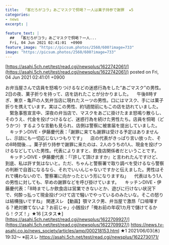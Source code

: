 ```yaml
---
title:  「客だろがコラ」あごマスクで恫喝？一人は菓子持参で謝罪  ★5  
categories:
- news
excerpt: |
  
feature_text: |
  ##  「客だろがコラ」あごマスクで恫喝？一人...
  Fri, 04 Jun 2021 02:41:01  +0900
feature_image: "https://picsum.photos/2560/600?image=733"
image: "https://picsum.photos/2560/600?image=733"
---
```


[https://asahi.5ch.net/test/read.cgi/newsplus/1622742061/](https://asahi.5ch.net/test/read.cgi/newsplus/1622742061/)
posted on Fri, 04 Jun 2021 02:41:01  +0900

<!--more-->

お弁当屋さんで店員を怒鳴りつけるなどの迷惑行為をした“あごマスク”の男性。2日の夜、菓子折りを持って、店を訪れたことが分かりました。 　午後8時すぎ、東京・亀戸の人気弁当店に現れたスーツの男性。口にはマスク、手には菓子折りを携えています。実はこの男性、約1週間前にもこの店を訪れていました。 　緊急事態宣言中、深夜の弁当店で、マスクをあごに掛けたまま怒鳴り散らし、そのうえ、代金を投げつけるなど、迷惑行為を続けた男性たち。店員を恫喝（どうかつ）するような言動も見られ、店側は警察に被害届を提出していました。 　キッチンDIVE・伊藤慶代表：「謝罪に来ても謝罪は受ける予定はありませんし、示談にも一切応じないつもりです」 　店の代表がきっぱり言い放った、その8時間後…。菓子折り持参で謝罪に来たのは、2人のうちの1人、現金を投げつけるなどしていた男性。代表によりますと、飲食店関係者だということです。 　キッチンDIVE・伊藤慶代表：「『許して頂けますか』と言われたんですけど、到底、私は許す気はないと。ただ、ちゃんと警察署で取り調べを受けるなら警察の判断で自首になるなら、それでいいんじゃないですかと伝えました。男性はそれで構わないので、警察署に向かったという形になりますね」 　代表はもう1人の男性に対しても、早めの謝罪などを呼び掛けています。 　キッチンDIVE・伊藤慶代表：「8時までしか飲食店は営業できないとか、遊びに行けない状況下で、何酔っ払って現金投げつけて店で騒いでやっているのみたいな。そこの怒りは結構強いですね」 関連スレ 【動画】顎マスク男、弁当屋で激昂「口喧嘩する？絶対勝てないよ？お前じゃ」小銭投げ「俺お前の年収1カ月で儲けてるから！クズ！」★16 [スタス★] [https://asahi.5ch.net/test/read.cgi/newsplus/1622709927/](https://asahi.5ch.net/test/read.cgi/newsplus/1622709927/) https://news.tv-asahi.co.jp/news_society/articles/amp/000218153.html ★1 2021/06/03(木) 19:32〜 ※前スレ https://asahi.5ch.net/test/read.cgi/newsplus/1622730171/

